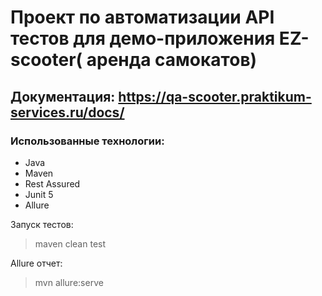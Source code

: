 ﻿# Проект по автоматизации API тестов для  демо-приложения EZ-scooter( аренда самокатов)
## Документация: https://qa-scooter.praktikum-services.ru/docs/
### Использованные технологии:
+ Java
+ Maven
+ Rest Assured
+ Junit 5
+ Allure

Запуск тестов:
> maven clean test

Allure отчет:
> mvn allure:serve

